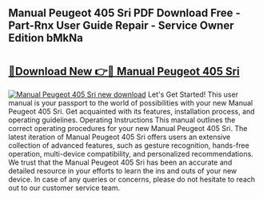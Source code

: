 ## Manual Peugeot 405 Sri PDF Download Free - Part-Rnx User Guide Repair - Service Owner Edition bMkNa

# <h2><a href="http://bc67531.oget.top/?id=Manual+Peugeot+405+Sri">🔗Download New 👉🔴 Manual Peugeot 405 Sri</a></h2>

[![Manual Peugeot 405 Sri new download](https://i.imgur.com/5g1atiW.png)](http://bc67531.oget.top/?id=Manual+Peugeot+405+Sri)
Let's Get Started! This user manual is your passport to the world of possibilities with your new Manual Peugeot 405 Sri. Get acquainted with its features, installation process, and operating guidelines. Operating Instructions This manual outlines the correct operating procedures for your new Manual Peugeot 405 Sri. The latest iteration of Manual Peugeot 405 Sri offers users an extensive collection of advanced features, such as gesture recognition, hands-free operation, multi-device compatibility, and personalized recommendations. We trust that the Manual Peugeot 405 Sri has been an accurate and detailed resource in your efforts to learn the ins and outs of your new device. In case of any queries or concerns, please do not hesitate to reach out to our customer service team.
